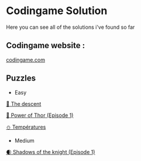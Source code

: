 
# Codingame Solution

Here you can see all of the solutions i've found so far




## Codingame website : 
[codingame.com](https://www.codingame.com)
## Puzzles

 - Easy

[🗻 The descent](https://www.)

[🔨 Power of Thor (Episode 1)](https://www.)

[⛄ Températures](https://www.)

- Medium

[🌒 Shadows of the knight (Episode 1)](https://www.)
